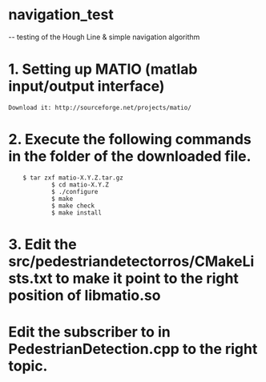 # navigation_test
-- testing of the Hough Line &amp; simple navigation algorithm

# 1. Setting up MATIO (matlab input/output interface)
	Download it: http://sourceforge.net/projects/matio/

# 2. Execute the following commands in the folder of the downloaded file.
		$ tar zxf matio-X.Y.Z.tar.gz
                $ cd matio-X.Y.Z
                $ ./configure
                $ make
                $ make check
                $ make install

# 3. Edit the src/pedestriandetectorros/CMakeLists.txt to make it point to the right position of libmatio.so
# Edit the subscriber to in PedestrianDetection.cpp to the right topic.
